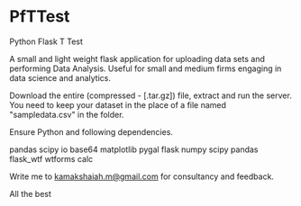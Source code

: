 # PfTTest
Python Flask T Test

A small and light weight flask application for uploading data sets and performing Data Analysis. Useful for small and medium firms engaging in data science and analytics. 

Download the entire (compressed - [.tar.gz]) file, extract and run the server. You need to keep your dataset in the place of a file named "sampledata.csv" in the folder.

Ensure Python and following dependencies. 

pandas
scipy
io
base64
matplotlib
pygal
flask
numpy
scipy
pandas
flask_wtf
wtforms
calc

Write me to kamakshaiah.m@gmail.com for consultancy and feedback. 

All the best

